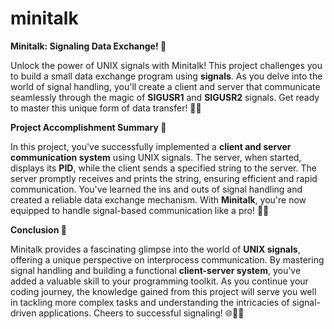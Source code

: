 # minitalk

**Minitalk: Signaling Data Exchange! 📡**

Unlock the power of UNIX signals with Minitalk! This project challenges you to build a small data exchange program using **signals**. As you delve into the world of signal handling, you'll create a client and server that communicate seamlessly through the magic of **SIGUSR1** and **SIGUSR2** signals. Get ready to master this unique form of data transfer! 🚀🔌


**Project Accomplishment Summary 🎉**

In this project, you've successfully implemented a **client and server communication system** using UNIX signals. The server, when started, displays its **PID**, while the client sends a specified string to the server. The server promptly receives and prints the string, ensuring efficient and rapid communication. You've learned the ins and outs of signal handling and created a reliable data exchange mechanism. With **Minitalk**, you're now equipped to handle signal-based communication like a pro! 📢💬


**Conclusion 🧩**

Minitalk provides a fascinating glimpse into the world of **UNIX signals**, offering a unique perspective on interprocess communication. By mastering signal handling and building a functional **client-server system**, you've added a valuable skill to your programming toolkit. As you continue your coding journey, the knowledge gained from this project will serve you well in tackling more complex tasks and understanding the intricacies of signal-driven applications. Cheers to successful signaling! 🌐👩‍💻
